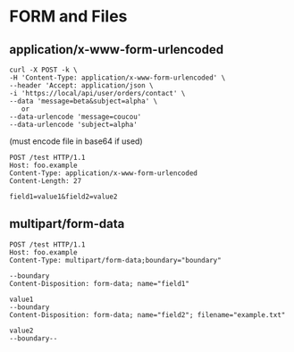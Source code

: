 # FORM and Files

## application/x-www-form-urlencoded
```
curl -X POST -k \
-H 'Content-Type: application/x-www-form-urlencoded' \
--header 'Accept: application/json \
-i 'https://local/api/user/orders/contact' \
--data 'message=beta&subject=alpha' \
   or
--data-urlencode 'message=coucou'
--data-urlencode 'subject=alpha'
```
(must encode file in base64 if used)

```
POST /test HTTP/1.1
Host: foo.example
Content-Type: application/x-www-form-urlencoded
Content-Length: 27

field1=value1&field2=value2
```

## multipart/form-data

```
POST /test HTTP/1.1
Host: foo.example
Content-Type: multipart/form-data;boundary="boundary"

--boundary
Content-Disposition: form-data; name="field1"

value1
--boundary
Content-Disposition: form-data; name="field2"; filename="example.txt"

value2
--boundary--
```

